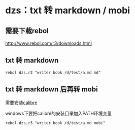 dzs：txt 转 markdown / mobi
===========================

## 需要下载rebol

http://www.rebol.com/r3/downloads.html

## txt 转 markdown 

``rebol dzs.r3 "writer book /d/test/a.md md"``

## txt 转 markdown 后再转 mobi

需要安装[calibre](http://www.calibre-ebook.com/)

windows下要把calibre的安装目录加入PATH环境变量

``rebol dzs.r3 "writer book /d/test/a.md mobi"``
